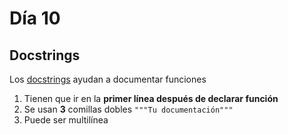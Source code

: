 # Día 10

## Docstrings
Los [docstrings](https://www.geeksforgeeks.org/python/python-docstrings/) ayudan a documentar funciones
1. Tienen que ir en la **primer línea después de declarar función**
2. Se usan **3** comillas dobles `"""Tu documentación"""`
3. Puede ser multilínea